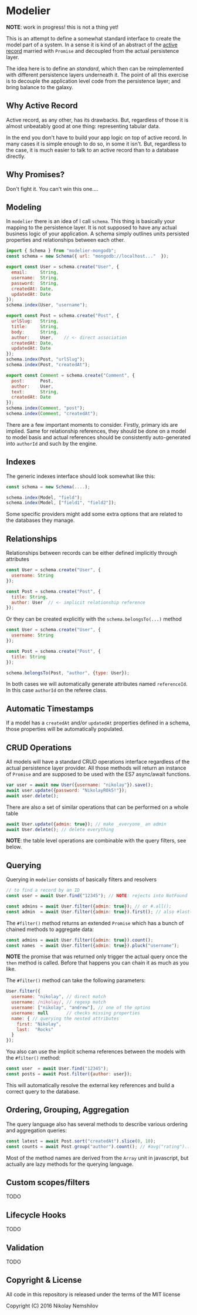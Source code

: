 # Modelier

__NOTE__: work in progress! this is not a thing yet!

This is an attempt to define a somewhat standard interface to create the model
part of a system. In a sense it is kind of an abstract of the
[active record](https://en.wikipedia.org/wiki/Active_record_pattern) married
with `Promise` and decoupled from the actual persistence layer.

The idea here is to define an _standard_, which then can be reimplemented with
different persistence layers underneath it. The point of all this exercise is
to decouple the application level code from the persistence layer; and bring
balance to the galaxy.

## Why Active Record

Active record, as any other, has its drawbacks. But, regardless of those it is
almost unbeatably good at one thing: representing tabular data.

In the end you don't have to build your app logic on top of active record. In
many cases it is simple enough to do so, in some it isn't. But, regardless to
the case, it is much easier to talk to an active record than to a database
directly.

## Why Promises?

Don't fight it. You can't win this one....

## Modeling

In `modelier` there is an idea of I call `schema`. This thing is basically your
mapping to the persistence layer. It is not supposed to have any actual business
logic of your application. A schema simply outlines units persisted properties
and relationships between each other.

```js
import { Schema } from "modelier-mongodb";
const schema = new Schema({ url: "mongodb://localhost..."  });

export const User = schema.create("User", {
  email:     String,
  username:  String,
  password:  String,
  createdAt: Date,
  updatedAt: Date
});
schema.index(User, "username");

export const Post = schema.create("Post", {
  urlSlug:   String,
  title:     String,
  body:      String,
  author:    User,    // <- direct association
  createdAt: Date,
  updatedAt: Date
});
schema.index(Post, "urlSlug");
schema.index(Post, "createdAt");

export const Comment = schema.create("Comment", {
  post:      Post,
  author:    User,
  text:      String,
  createdAt: Date
});
schema.index(Comment, "post");
schema.index(Comment, "createdAt");
```

There are a few important moments to consider. Firstly, primary ids are implied.
Same for relationship references, they should be done on a model to model basis
and actual references should be consistently auto-generated into `authorId` and
such by the engine.

## Indexes

The generic indexes interface should look somewhat like this:

```js
const schema = new Schema(....);

schema.index(Model, "field");
schema.index(Model, ["field1", "field2"]);
```

Some specific providers might add some extra options that are related to the
databases they manage.

## Relationships

Relationships between records can be either defined implicitly through attributes

```js
const User = schema.create("User", {
  username: String
});

const Post = schema.create("Post", {
  title: String,
  author: User  // <- implicit relationship reference
});
```

Or they can be created explicitly with the `schema.belongsTo(...)` method

```js
const User = schema.create("User", {
  username: String
});

const Post = schema.create("Post", {
  title: String
});

schema.belongsTo(Post, "author", {type: User});
```

In both cases we will automatically generate attributes named `referenceId`. In
this case `authorId` on the referee class.


## Automatic Timestamps

If a model has a `createdAt` and/or `updatedAt` properties defined in a schema,
those properties will be automatically populated.

## CRUD Operations

All models will have a standard CRUD operations interface regardless of the actual
persistence layer provider. All those methods will return an instance of `Promise`
and are supposed to be used with the ES7 async/await functions.

```js
var user = await new User({username: "nikolay"}).save();
await user.update({password: "NikolayR0k5!"});
await user.delete();
```

There are also a set of similar operations that can be performed on a whole table

```js
await User.update({admin: true}); // make _everyone_ an admin
await User.delete(); // delete everything

```

__NOTE__: the table level operations are combinable with the query filters, see
below.

## Querying

Querying in `modelier` consists of basically filters and resolvers

```js
// to find a record by an ID
const user = await User.find("12345"); // NOTE: rejects into NotFound

const admins = await User.filter({admin: true}); // or #.all();
const admin  = await User.filter({admin: true}).first(); // also #last();
```

The `#filter()` method returns an extended `Promise` which has a bunch of
chained methods to aggregate data:

```js
const admins = await User.filter({admin: true}).count();
const names  = await User.filter({admin: true}).pluck("username");
```

__NOTE__ the promise that was returned only trigger the actual query once the
`then` method is called. Before that happens you can chain it as much as you like.

The `#filter()` method can take the following parameters:

```js
User.filter({
  username: "nikolay", // direct match
  username: /nikolay/, // regexp match
  username: ["nikolay", "andrew"], // one of the optins
  username: null       // checks missing properties
  name: { // querying the nested attributes
    first: "Nikolay",
    last:  "Rocks"
  }
});
```

You also can use the implicit schema references between the models with the
`#filter()` method:

```js
const user  = await User.find("12345");
const posts = await Post.filter({author: user});
```

This will automatically resolve the external key references and build a correct
query to the database.

## Ordering, Grouping, Aggregation

The query language also has several methods to describe various ordering and
aggregation queries:

```js
const latest = await Post.sort("createdAt").slice(0, 10);
const counts = await Post.group("author").count(); // #avg("rating")...
```

Most of the method names are derived from the `Array` unit in javascript, but
actually are lazy methods for the querying language.

## Custom scopes/filters

TODO


## Lifecycle Hooks

TODO


## Validation

TODO

## Copyright & License

All code in this repository is released under the terms of the MIT license

Copyright (C) 2016 Nikolay Nemshilov

